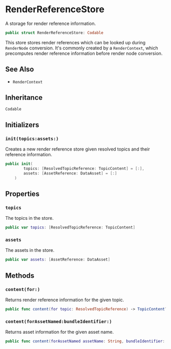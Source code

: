 # RenderReferenceStore

A storage for render reference information.

``` swift
public struct RenderReferenceStore: Codable 
```

This store stores render references which can be looked up during `RenderNode` conversion. It's commonly created by a
`RenderContext`, which precomputes render reference information before render node conversion.

## See Also

  - `RenderContext`

## Inheritance

`Codable`

## Initializers

### `init(topics:assets:)`

Creates a new render reference store given resolved topics and their reference information.

``` swift
public init(
        topics: [ResolvedTopicReference: TopicContent] = [:],
        assets: [AssetReference: DataAsset] = [:]
    ) 
```

## Properties

### `topics`

The topics in the store.

``` swift
public var topics: [ResolvedTopicReference: TopicContent]
```

### `assets`

The assets in the store.

``` swift
public var assets: [AssetReference: DataAsset]
```

## Methods

### `content(for:)`

Returns render reference information for the given topic.

``` swift
public func content(for topic: ResolvedTopicReference) -> TopicContent? 
```

### `content(forAssetNamed:bundleIdentifier:)`

Returns asset information for the given asset name.

``` swift
public func content(forAssetNamed assetName: String, bundleIdentifier: String) -> DataAsset? 
```
